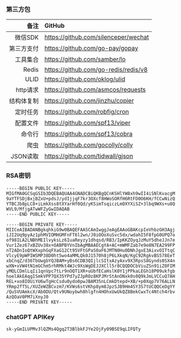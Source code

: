 ### 第三方包

| 备注 | GitHub |
| -----:| :---- |
| 微信SDK | <https://github.com/silenceper/wechat> |
| 第三方支付 | <https://github.com/go-pay/gopay> |
| 工具集合 | <https://github.com/samber/lo> |
| Redis | <https://github.com/go-redis/redis/v8> |
| ULID | <https://github.com/oklog/ulid> |
| http请求 | <https://github.com/asmcos/requests> |
| 结构体复制 | <https://github.com/jinzhu/copier> |
| 定时任务 | <https://github.com/robfig/cron> |
| 配置文件 | <https://github.com/spf13/viper> |
| 命令行 | <https://github.com/spf13/cobra> |
| 爬虫 | <https://github.com/gocolly/colly> |
| JSON读取 | <https://github.com/tidwall/gjson> |

### RSA密钥
```
-----BEGIN PUBLIC KEY-----
MIGfMA0GCSqGSIb3DQEBAQUAA4GNADCBiQKBgQCnKSHlYW8xh9wII4iSNlKvacgM
9aYTFSDjBxjBZxU+pdsJ/ydIjjqF7kr3OXcf8HWoSORfH6RtFD0O6KH/fCCwNizQ
YTBCJb8pLC8+iLmkXss8tXYarHf0Qd/yKSimTsqiczLmOXYXiSZ+3lbq9WXs+u8Q
WVL9/MfjgATwWFZyGwIDAQAB
-----END PUBLIC KEY-----

-----BEGIN PRIVATE KEY-----
MIICeAIBADANBgkqhkiG9w0BAQEFAASCAmIwggJeAgEAAoGBAKcpIeVhbzGH3Agj
iJI2Uq9pyAz1phMVIOMHGMFnFT6l2wn/J0iOOoXuSvc5dx/wdahI5F8fpG0UPQ7o
of98ILA2LNBhMEIlvyksLz6IuaReyzy1dhqsd/RB3/IpKKZOyqJzMuY5dheJJn7e
Vur1Zez67xBZUv38x+OABPBYVnIbAgMBAAECgYA+AC+mWMFZab7e9e8N7EA299FP
nT2ADnIoQtWXxphGqFXaG12Ct95VFtGPaS0aF6JMTN0Hu0DNhJgxE3AixvOITtqC
VlcyE9pWPIWSMP38D0ht5wo4aMMLQk0J1570h8jP6LXkqN/KgC92RgkvBS578EeT
xbCnqZ/d36TbUwgbYQJBAM+yBs6CDB3QIjlcSItxAzyAxv9X3RpsS8Gynds0SX4n
wXN+xVW4tN1mGChm5rhRMkt4WJc9XsWgDEJJXCll5r8CQQDOCbViuZSn91iZ0FIM
yMQLCDmlLqIi1qnVpc7tLr9nOQT1XR+uUbfECaHslK0Y1jPPkaLEGh18P09ukfgb
hoelAkEAqgISmkVPP7QX35YPd7yZJpROz8KPJMrStAnONxk0s0Q9kJmLVCCuQ7AH
REL+xo8IOUiYU6wTgHcCsdu0ydo0pwJBAM35nLCmkDtepd+XB/+p0Xqp7V76ALLN
YRmp2fT5L/XUZeWZBCvzm7/KVWs6stVKhp8ym8JpzSJB9Hm4SY3S7tUCQQCeDgYY
/QuSVUAmkcX/AbODU/Qtv9UNoybwh8hlgfn4HOhxUwUkQZ8BekCwxTc4Ntch4rbv
AzQOaV0PM7iXnyJ0
-----END PRIVATE KEY-----

```

### chatGPT APIKey
```
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
```